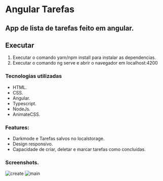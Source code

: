 # **Angular Tarefas**
## App de lista de tarefas feito em angular.

## Executar
1. Executar o comando yarn/npm install para instalar as dependencias.
2. Executar o comando ng serve e abrir o navegador em localhost:4200

### Tecnologias utilizadas
* HTML.
* CSS.
* Angular.
* Typescript.
* NodeJs.
* AnimateCSS.

### Features:
* Darkmode e Tarefas salvos no localstorage.
* Design responsivo.
* Capacidade de criar, deletar e  marcar tarefas como concluídas.

### Screenshots.
![create](https://user-images.githubusercontent.com/49623348/100629887-95beda80-3308-11eb-8d0f-0d90d2aa7989.png)
![main](https://user-images.githubusercontent.com/49623348/100629892-97889e00-3308-11eb-8388-4aecdb1f7dd4.png)
